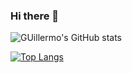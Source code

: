 ### Hi there 👋

<!--
**guillermoFragachan/guillermoFragachan** is a ✨ _special_ ✨ repository because its `README.md` (this file) appears on your GitHub profile.

Here are some ideas to get you started:

- 🔭 I’m currently working on ...
- 🌱 I’m currently learning ...
- 👯 I’m looking to collaborate on ...
- 🤔 I’m looking for help with ...
- 💬 Ask me about ...
- 📫 How to reach me: ...
- 😄 Pronouns: ...
- ⚡ Fun fact: ...
-->
![GUillermo's GitHub stats](https://github-readme-stats.vercel.app/api?username=guillermoFragachan&show_icons=true&theme=radical)

[![Top Langs](https://github-readme-stats.vercel.app/api/top-langs/?username=guillermoFragachan&layout=compact)](https://github.com/anuraghazra/github-readme-stats)

